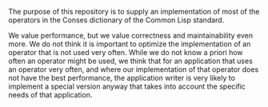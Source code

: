 The purpose of this repository is to supply an implementation of most
of the operators in the Conses dictionary of the Common Lisp standard.

We value performance, but we value correctness and maintainability
even more.  We do not think it is important to optimize the
implementation of an operator that is not used very often.  While we
do not know a priori how often an operator might be used, we think
that for an application that uses an operator very often, and where
our implementation of that operator does not have the best
performance, the application writer is very likely to implement a
special version anyway that takes into account the specific needs of
that application.

